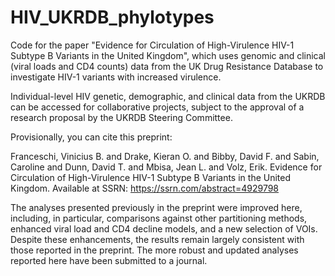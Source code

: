 # HIV_UKRDB_phylotypes
Code for the paper "Evidence for Circulation of High-Virulence HIV-1 Subtype B 
Variants in the United Kingdom", which uses genomic and clinical (viral loads and CD4 counts) 
data from the UK Drug Resistance Database to investigate HIV-1 variants with increased virulence.

Individual-level HIV genetic, demographic, and clinical data from the UKRDB can be accessed for collaborative projects, 
subject to the approval of a research proposal by the UKRDB Steering Committee.

Provisionally, you can cite this preprint:

Franceschi, Vinicius B. and Drake, Kieran O. and Bibby, David F. and Sabin, Caroline and Dunn, David T. and Mbisa, Jean L. and Volz, Erik. 
Evidence for Circulation of High-Virulence HIV-1 Subtype B Variants in the United Kingdom. 
Available at SSRN: https://ssrn.com/abstract=4929798

The analyses presented previously in the preprint were improved here, including, in particular, 
comparisons against other partitioning methods, enhanced viral load and CD4 decline models, 
and a new selection of VOIs. Despite these enhancements, the results remain largely consistent
with those reported in the preprint. The more robust and updated analyses reported here 
have been submitted to a journal.